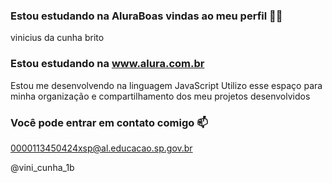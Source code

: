 ### Estou estudando na AluraBoas vindas ao meu perfil 💙💙

vinicius da cunha brito

### Estou estudando na www.alura.com.br
Estou me desenvolvendo na linguagem JavaScript
Utilizo esse espaço para minha organização e compartilhamento dos meu projetos desenvolvidos

### Você pode entrar em contato comigo 📫
0000113450424xsp@al.educacao.sp.gov.br

@vini_cunha_1b
